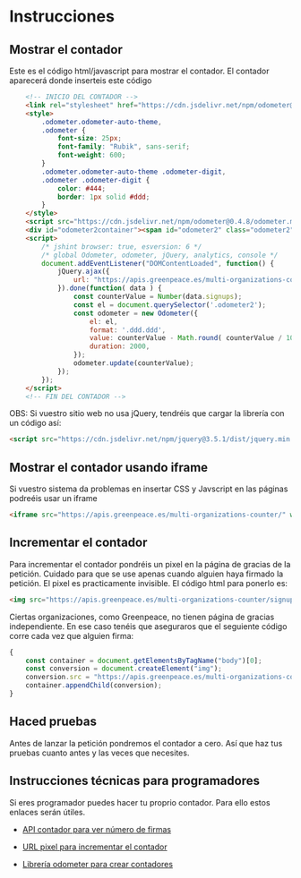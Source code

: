 # Instrucciones

## Mostrar el contador

Este es el código html/javascript para mostrar el contador. El contador aparecerá donde inserteis este código

```html
    <!-- INICIO DEL CONTADOR -->
    <link rel="stylesheet" href="https://cdn.jsdelivr.net/npm/odometer@0.4.8/themes/odometer-theme-default.min.css" />
    <style>
        .odometer.odometer-auto-theme,
        .odometer {
            font-size: 25px;
            font-family: "Rubik", sans-serif;
            font-weight: 600;
        }
        .odometer.odometer-auto-theme .odometer-digit,
        .odometer .odometer-digit {
            color: #444;
            border: 1px solid #ddd;
        }
    </style>
    <script src="https://cdn.jsdelivr.net/npm/odometer@0.4.8/odometer.min.js" defer></script>
    <div id="odometer2container"><span id="odometer2" class="odometer2"></span> firmas</div>
    <script>
        /* jshint browser: true, esversion: 6 */
        /* global Odometer, odometer, jQuery, analytics, console */
        document.addEventListener("DOMContentLoaded", function() {
            jQuery.ajax({
                url: "https://apis.greenpeace.es/multi-organizations-counter/counter/"
            }).done(function( data ) {
                const counterValue = Number(data.signups);
                const el = document.querySelector('.odometer2');
                const odometer = new Odometer({
                    el: el,
                    format: '.ddd.ddd',
                    value: counterValue - Math.round( counterValue / 10 ),
                    duration: 2000,
                });
                odometer.update(counterValue);
            });
        });
    </script>
    <!-- FIN DEL CONTADOR -->

```

OBS: Si vuestro sitio web no usa jQuery, tendréis que cargar la librería con un código así:

```html
<script src="https://cdn.jsdelivr.net/npm/jquery@3.5.1/dist/jquery.min.js" defer></script>
```

## Mostrar el contador usando iframe

Si vuestro sistema da problemas en insertar CSS y Javscript en las páginas podreéis usar un iframe

```html
<iframe src="https://apis.greenpeace.es/multi-organizations-counter/" width="200" height="40" frameborder=0 style="overflow:hidden;" scrolling="no" /></iframe>
```

## Incrementar el contador

Para incrementar el contador pondréis un pixel en la página de gracias de la petición. Cuidado para que se use apenas cuando alguien haya firmado la petición. El pixel es practicamente invisible. El código html para ponerlo es:

```html
<img src="https://apis.greenpeace.es/multi-organizations-counter/signup/" alt="" />
```

Ciertas organizaciones, como Greenpeace, no tienen página de gracias independiente. En ese caso tenéis que aseguraros que el seguiente código corre cada vez que alguien firma:

```javascript
{
    const container = document.getElementsByTagName("body")[0];
    const conversion = document.createElement("img");
    conversion.src = "https://apis.greenpeace.es/multi-organizations-counter/signup/";
    container.appendChild(conversion);
}
```

## Haced pruebas

Antes de lanzar la petición pondremos el contador a cero. Así que haz tus pruebas cuanto antes y las veces que necesites.

## Instrucciones técnicas para programadores

Si eres programador puedes hacer tu proprio contador. Para ello estos enlaces serán útiles.

- [API contador para ver número de firmas](https://apis.greenpeace.es/multi-organizations-counter/counter/)

- [URL pixel para incrementar el contador](https://apis.greenpeace.es/multi-organizations-counter/signup/)

- [Librería odometer para crear contadores](https://github.hubspot.com/odometer/)
